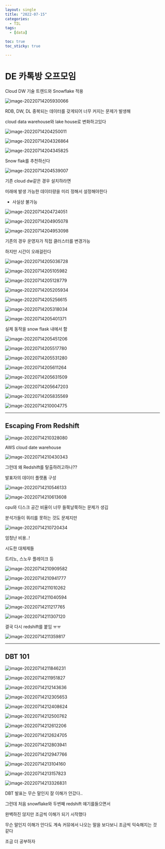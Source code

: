 ```yaml
---
layout: single
title: "2022-07-15"
categories:
  - TIL
tags:
  - [data]

toc: true
toc_sticky: true

---
```


# DE 카톡방 오프모임

Cloud DW 기술 트렌드와 Snowflake 적용

![image-20220714205930066](https://raw.githubusercontent.com/Cloudblack/Forpicture/image/img/image-20220714205930066.png)

RDB, DW, DL 중복되는 데이터를 갖게되어 너무 커지는 문제가 발생해

cloud data warehouse와 lake house로 변화하고있다

![image-20220714204250011](https://raw.githubusercontent.com/Cloudblack/Forpicture/image/img/image-20220714204250011.png)

![image-20220714204326864](https://raw.githubusercontent.com/Cloudblack/Forpicture/image/img/image-20220714204326864.png)

![image-20220714204345825](https://raw.githubusercontent.com/Cloudblack/Forpicture/image/img/image-20220714204345825.png)

Snow flak를 추천하신다

![image-20220714204539007](https://raw.githubusercontent.com/Cloudblack/Forpicture/image/img/image-20220714204539007.png)

기존 cloud dw같은 경우 설치하라면

미래에 발생 가능한 데이터량을 미리 정해서 설정해야한다

- 사실상 불가능

![image-20220714204724051](https://raw.githubusercontent.com/Cloudblack/Forpicture/image/img/image-20220714204724051.png)

![image-20220714204905078](https://raw.githubusercontent.com/Cloudblack/Forpicture/image/img/image-20220714204905078.png)

![image-20220714204953098](https://raw.githubusercontent.com/Cloudblack/Forpicture/image/img/image-20220714204953098.png)

기존의 경우 운영자가 직접 클러스터를 변경가능

하지만 시간이 오래걸린다

![image-20220714205036728](https://raw.githubusercontent.com/Cloudblack/Forpicture/image/img/image-20220714205036728.png)

![image-20220714205105982](https://raw.githubusercontent.com/Cloudblack/Forpicture/image/img/image-20220714205105982.png)



![image-20220714205128779](https://raw.githubusercontent.com/Cloudblack/Forpicture/image/img/image-20220714205128779.png)

![image-20220714205205934](https://raw.githubusercontent.com/Cloudblack/Forpicture/image/img/image-20220714205205934.png)

![image-20220714205256615](https://raw.githubusercontent.com/Cloudblack/Forpicture/image/img/image-20220714205256615.png)

![image-20220714205318034](https://raw.githubusercontent.com/Cloudblack/Forpicture/image/img/image-20220714205318034.png)

![image-20220714205401371](https://raw.githubusercontent.com/Cloudblack/Forpicture/image/img/image-20220714205401371.png)

실제 동작을 snow flask 내에서 함

![image-20220714205451206](https://raw.githubusercontent.com/Cloudblack/Forpicture/image/img/image-20220714205451206.png)

![image-20220714205517780](https://raw.githubusercontent.com/Cloudblack/Forpicture/image/img/image-20220714205517780.png)

![image-20220714205531280](https://raw.githubusercontent.com/Cloudblack/Forpicture/image/img/image-20220714205531280.png)

![image-20220714205611264](https://raw.githubusercontent.com/Cloudblack/Forpicture/image/img/image-20220714205611264.png)

![image-20220714205631509](https://raw.githubusercontent.com/Cloudblack/Forpicture/image/img/image-20220714205631509.png)

![image-20220714205647203](https://raw.githubusercontent.com/Cloudblack/Forpicture/image/img/image-20220714205647203.png)

![image-20220714205835569](https://raw.githubusercontent.com/Cloudblack/Forpicture/image/img/image-20220714205835569.png)

![image-20220714210004775](https://raw.githubusercontent.com/Cloudblack/Forpicture/image/img/image-20220714210004775.png)

---



## Escaping From Redshift

![image-20220714210328080](https://raw.githubusercontent.com/Cloudblack/Forpicture/image/img/image-20220714210328080.png)

AWS cloud date warehouse

![image-20220714210430343](https://raw.githubusercontent.com/Cloudblack/Forpicture/image/img/image-20220714210430343.png)

그런데 왜 Redshift를 탈출하려고하나??

발표자의 데이터 플랫폼 구성

![image-20220714210546133](https://raw.githubusercontent.com/Cloudblack/Forpicture/image/img/image-20220714210546133.png)

![image-20220714210613608](https://raw.githubusercontent.com/Cloudblack/Forpicture/image/img/image-20220714210613608.png)

cpu와 디스크 공간 비율이 너무 들쭉날쭉하는 문제가 생김

분석가들이 쿼리를 못하는 것도 문제지만

![image-20220714210720434](https://raw.githubusercontent.com/Cloudblack/Forpicture/image/img/image-20220714210720434.png)

엄청난 비용..!



시도한 대체제들

트리노, 스노우 플레이크 등 



![image-20220714210909582](https://raw.githubusercontent.com/Cloudblack/Forpicture/image/img/image-20220714210909582.png)



![image-20220714210941777](https://raw.githubusercontent.com/Cloudblack/Forpicture/image/img/image-20220714210941777.png)

![image-20220714211010262](https://raw.githubusercontent.com/Cloudblack/Forpicture/image/img/image-20220714211010262.png)

![image-20220714211040594](https://raw.githubusercontent.com/Cloudblack/Forpicture/image/img/image-20220714211040594.png)

![image-20220714211217765](https://raw.githubusercontent.com/Cloudblack/Forpicture/image/img/image-20220714211217765.png)

![image-20220714211307120](https://raw.githubusercontent.com/Cloudblack/Forpicture/image/img/image-20220714211307120.png)

결국 다시 redshift를 붙임 ㅠㅠ



![image-20220714211359817](https://raw.githubusercontent.com/Cloudblack/Forpicture/image/img/image-20220714211359817.png)



---

## DBT 101

![image-20220714211846231](https://raw.githubusercontent.com/Cloudblack/Forpicture/image/img/image-20220714211846231.png)

![image-20220714211951827](https://raw.githubusercontent.com/Cloudblack/Forpicture/image/img/image-20220714211951827.png)

![image-20220714212143636](https://raw.githubusercontent.com/Cloudblack/Forpicture/image/img/image-20220714212143636.png)

![image-20220714212305653](https://raw.githubusercontent.com/Cloudblack/Forpicture/image/img/image-20220714212305653.png)

![image-20220714212408624](https://raw.githubusercontent.com/Cloudblack/Forpicture/image/img/image-20220714212408624.png)

![image-20220714212500762](https://raw.githubusercontent.com/Cloudblack/Forpicture/image/img/image-20220714212500762.png)

![image-20220714212612206](https://raw.githubusercontent.com/Cloudblack/Forpicture/image/img/image-20220714212612206.png)

![image-20220714212624705](https://raw.githubusercontent.com/Cloudblack/Forpicture/image/img/image-20220714212624705.png)

![image-20220714212803941](https://raw.githubusercontent.com/Cloudblack/Forpicture/image/img/image-20220714212803941.png)

![image-20220714212947766](https://raw.githubusercontent.com/Cloudblack/Forpicture/image/img/image-20220714212947766.png)

![image-20220714213104160](https://raw.githubusercontent.com/Cloudblack/Forpicture/image/img/image-20220714213104160.png)

![image-20220714213157823](https://raw.githubusercontent.com/Cloudblack/Forpicture/image/img/image-20220714213157823.png)

![image-20220714213326831](https://raw.githubusercontent.com/Cloudblack/Forpicture/image/img/image-20220714213326831.png)





DBT 발표는 무슨 말인지 잘 이해가 안갔다..

그런데 처음 snowflake와 두번째 redshift 얘기를들으면서 

완벽하진 않지만 조금씩 이해가 되기 시작했다

무슨 말인지 이해가 안다도 계속 커뮤에서 나오는 말을 보다보니 조금씩 익숙해지는 것 같다

조금 더 공부하자
